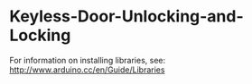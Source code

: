 # Keyless-Door-Unlocking-and-Locking
For information on installing libraries, see: http://www.arduino.cc/en/Guide/Libraries

